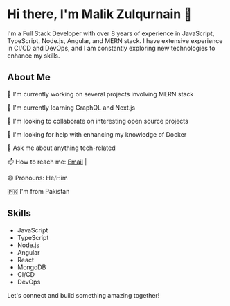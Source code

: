 # Hi there, I'm Malik Zulqurnain 👋


I'm a Full Stack Developer with over 8 years of experience in JavaScript, TypeScript, Node.js, Angular, and MERN stack. I have extensive experience in CI/CD and DevOps, and I am constantly exploring new technologies to enhance my skills.

## About Me

 🔭 I'm currently working on several projects involving MERN stack

🌱 I'm currently learning GraphQL and Next.js

👯 I'm looking to collaborate on interesting open source projects

🤔 I'm looking for help with enhancing my knowledge of Docker

💬 Ask me about anything tech-related

📫 How to reach me: [Email](mailto:malikzulqurnain2121@gmail.com)
 |

😄 Pronouns: He/Him

🇵🇰 I'm from Pakistan

## Skills

- JavaScript
- TypeScript
- Node.js
- Angular
- React
- MongoDB
- CI/CD
- DevOps

Let's connect and build something amazing together!
